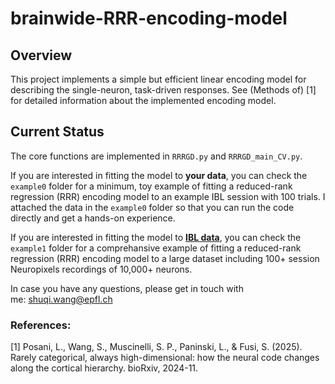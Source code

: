 # brainwide-RRR-encoding-model

## Overview

This project implements a simple but efficient linear encoding model for describing the single-neuron, task-driven responses.
See (Methods of) [1] for detailed information about the implemented encoding model.

## Current Status

The core functions are implemented in `RRRGD.py` and `RRRGD_main_CV.py`. 

If you are interested in fitting the model to **your data**, you can check the `example0` folder for a minimum, toy example of fitting a reduced-rank regression (RRR) encoding model to an example IBL session with 100 trials. I attached the data in the `example0` folder so that you can run the code directly and get a hands-on experience.

If you are interested in fitting the model to [**IBL data**](https://viz.internationalbrainlab.org/), you can check the `example1` folder for a comprehansive example of fitting a reduced-rank regression (RRR) encoding model to a large dataset including 100+ session Neuropixels recordings of 10,000+ neurons. 

In case you have any questions, please get in touch with me: shuqi.wang@epfl.ch


### References:
[1] Posani, L., Wang, S., Muscinelli, S. P., Paninski, L., & Fusi, S. (2025). Rarely categorical, always high-dimensional: how the neural code changes along the cortical hierarchy. bioRxiv, 2024-11.